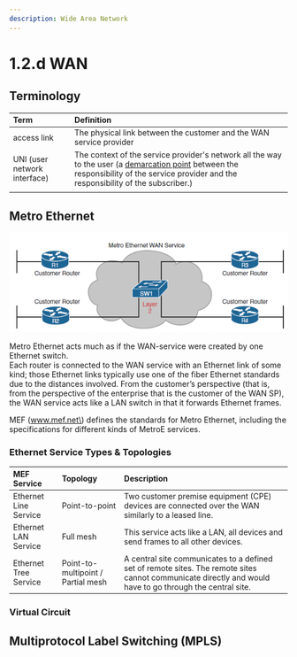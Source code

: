 ```yaml
---
description: Wide Area Network
---
```


# 1.2.d WAN

## Terminology

| Term | Definition |
| :--- | :--- |
| access link | The physical link between the customer and the WAN service provider |
| UNI \(user network interface\) | The context of the service provider's network all the way to the user  \(a [demarcation point](https://en.wikipedia.org/wiki/Demarcation_point) between the responsibility of the service provider and the responsibility of the subscriber.\) |
|  |  |

## Metro Ethernet

![](../../.gitbook/assets/image%20%2820%29.png)

Metro Ethernet acts much as if the WAN-service were created by one Ethernet switch.  
Each router is connected to the WAN service with an Ethernet link of some kind; those Ethernet links typically use one of the fiber Ethernet standards due to the distances involved. From the customer’s perspective \(that is, from the perspective of the enterprise that is the customer of the WAN SP\), the WAN service acts like a LAN switch in that it forwards Ethernet frames.

MEF \(www.mef.net\) defines the standards for Metro Ethernet, including the specifications for different kinds of MetroE services.

### Ethernet Service Types & Topologies

| MEF Service | Topology | Description |
| :--- | :--- | :--- |
| Ethernet Line Service | Point-to-point | Two customer premise equipment \(CPE\) devices are connected over the WAN similarly to a leased line. |
| Ethernet LAN Service | Full mesh | This service acts like a LAN, all devices and send frames to all other devices. |
| Ethernet Tree Service | Point-to-multipoint / Partial mesh | A central site communicates to a defined set of remote sites. The remote sites cannot communicate directly and would have to go through the central site. |

### Virtual Circuit





## Multiprotocol Label Switching \(MPLS\)



